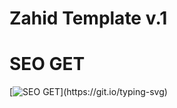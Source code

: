 # Zahid Template v.1

# SEO GET

[![SEO GET](https://readme-typing-svg.demolab.com/?lines=create-zahid-app;zahid@hasan;)](https://git.io/typing-svg)
